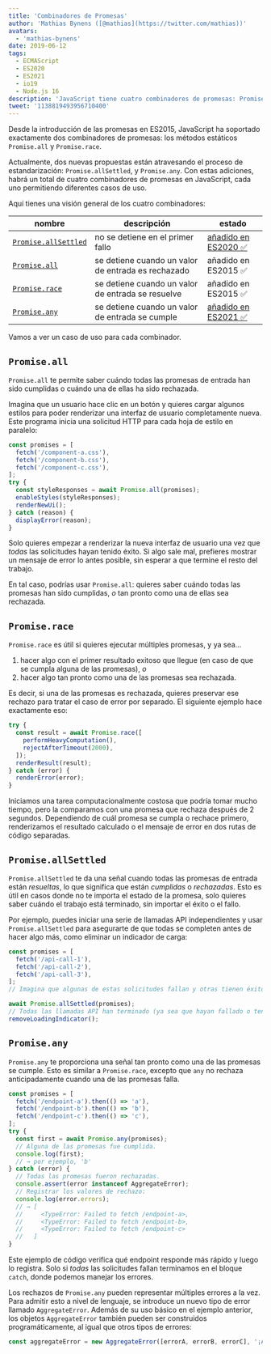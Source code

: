 ```yaml
---
title: 'Combinadores de Promesas'
author: 'Mathias Bynens ([@mathias](https://twitter.com/mathias))'
avatars:
  - 'mathias-bynens'
date: 2019-06-12
tags:
  - ECMAScript
  - ES2020
  - ES2021
  - io19
  - Node.js 16
description: 'JavaScript tiene cuatro combinadores de promesas: Promise.all, Promise.race, Promise.allSettled y Promise.any.'
tweet: '1138819493956710400'
---
```

Desde la introducción de las promesas en ES2015, JavaScript ha soportado exactamente dos combinadores de promesas: los métodos estáticos `Promise.all` y `Promise.race`.

Actualmente, dos nuevas propuestas están atravesando el proceso de estandarización: `Promise.allSettled`, y `Promise.any`. Con estas adiciones, habrá un total de cuatro combinadores de promesas en JavaScript, cada uno permitiendo diferentes casos de uso.

<!--truncate-->
Aquí tienes una visión general de los cuatro combinadores:


| nombre                                     | descripción                                        | estado                                                          |
| ------------------------------------------ | -------------------------------------------------- | ---------------------------------------------------------------- |
| [`Promise.allSettled`](#promise.allsettled) | no se detiene en el primer fallo                  | [añadido en ES2020 ✅](https://github.com/tc39/proposal-promise-allSettled) |
| [`Promise.all`](#promise.all)               | se detiene cuando un valor de entrada es rechazado | añadido en ES2015 ✅                                              |
| [`Promise.race`](#promise.race)             | se detiene cuando un valor de entrada se resuelve  | añadido en ES2015 ✅                                              |
| [`Promise.any`](#promise.any)               | se detiene cuando un valor de entrada se cumple    | [añadido en ES2021 ✅](https://github.com/tc39/proposal-promise-any)        |


Vamos a ver un caso de uso para cada combinador.

## `Promise.all`

<feature-support chrome="32"
                 firefox="29"
                 safari="8"
                 nodejs="0.12"
                 babel="yes https://github.com/zloirock/core-js#ecmascript-promise"></feature-support>

`Promise.all` te permite saber cuándo todas las promesas de entrada han sido cumplidas o cuándo una de ellas ha sido rechazada.

Imagina que un usuario hace clic en un botón y quieres cargar algunos estilos para poder renderizar una interfaz de usuario completamente nueva. Este programa inicia una solicitud HTTP para cada hoja de estilo en paralelo:

```js
const promises = [
  fetch('/component-a.css'),
  fetch('/component-b.css'),
  fetch('/component-c.css'),
];
try {
  const styleResponses = await Promise.all(promises);
  enableStyles(styleResponses);
  renderNewUi();
} catch (reason) {
  displayError(reason);
}
```

Solo quieres empezar a renderizar la nueva interfaz de usuario una vez que _todas_ las solicitudes hayan tenido éxito. Si algo sale mal, prefieres mostrar un mensaje de error lo antes posible, sin esperar a que termine el resto del trabajo.

En tal caso, podrías usar `Promise.all`: quieres saber cuándo todas las promesas han sido cumplidas, _o_ tan pronto como una de ellas sea rechazada.

## `Promise.race`

<feature-support chrome="32"
                 firefox="29"
                 safari="8"
                 nodejs="0.12"
                 babel="yes https://github.com/zloirock/core-js#ecmascript-promise"></feature-support>

`Promise.race` es útil si quieres ejecutar múltiples promesas, y ya sea…

1. hacer algo con el primer resultado exitoso que llegue (en caso de que se cumpla alguna de las promesas), _o_
1. hacer algo tan pronto como una de las promesas sea rechazada.

Es decir, si una de las promesas es rechazada, quieres preservar ese rechazo para tratar el caso de error por separado. El siguiente ejemplo hace exactamente eso:

```js
try {
  const result = await Promise.race([
    performHeavyComputation(),
    rejectAfterTimeout(2000),
  ]);
  renderResult(result);
} catch (error) {
  renderError(error);
}
```

Iniciamos una tarea computacionalmente costosa que podría tomar mucho tiempo, pero la comparamos con una promesa que rechaza después de 2 segundos. Dependiendo de cuál promesa se cumpla o rechace primero, renderizamos el resultado calculado o el mensaje de error en dos rutas de código separadas.

## `Promise.allSettled`

<feature-support chrome="76"
                 firefox="71 https://bugzilla.mozilla.org/show_bug.cgi?id=1549176"
                 safari="13"
                 nodejs="12.9.0 https://nodejs.org/en/blog/release/v12.9.0/"
                 babel="yes https://github.com/zloirock/core-js#ecmascript-promise"></feature-support>

`Promise.allSettled` te da una señal cuando todas las promesas de entrada están _resueltas_, lo que significa que están _cumplidas_ o _rechazadas_. Esto es útil en casos donde no te importa el estado de la promesa, solo quieres saber cuándo el trabajo está terminado, sin importar el éxito o el fallo.

Por ejemplo, puedes iniciar una serie de llamadas API independientes y usar `Promise.allSettled` para asegurarte de que todas se completen antes de hacer algo más, como eliminar un indicador de carga:

```js
const promises = [
  fetch('/api-call-1'),
  fetch('/api-call-2'),
  fetch('/api-call-3'),
];
// Imagina que algunas de estas solicitudes fallan y otras tienen éxito.

await Promise.allSettled(promises);
// Todas las llamadas API han terminado (ya sea que hayan fallado o tenido éxito).
removeLoadingIndicator();
```

## `Promise.any`

<feature-support chrome="85 https://bugs.chromium.org/p/v8/issues/detail?id=9808"
                 firefox="79 https://bugzilla.mozilla.org/show_bug.cgi?id=1568903"
                 safari="14 https://bugs.webkit.org/show_bug.cgi?id=202566"
                 nodejs="16"
                 babel="yes https://github.com/zloirock/core-js#ecmascript-promise"></feature-support>

`Promise.any` te proporciona una señal tan pronto como una de las promesas se cumple. Esto es similar a `Promise.race`, excepto que `any` no rechaza anticipadamente cuando una de las promesas falla.

```js
const promises = [
  fetch('/endpoint-a').then(() => 'a'),
  fetch('/endpoint-b').then(() => 'b'),
  fetch('/endpoint-c').then(() => 'c'),
];
try {
  const first = await Promise.any(promises);
  // Alguna de las promesas fue cumplida.
  console.log(first);
  // → por ejemplo, 'b'
} catch (error) {
  // Todas las promesas fueron rechazadas.
  console.assert(error instanceof AggregateError);
  // Registrar los valores de rechazo:
  console.log(error.errors);
  // → [
  //     <TypeError: Failed to fetch /endpoint-a>,
  //     <TypeError: Failed to fetch /endpoint-b>,
  //     <TypeError: Failed to fetch /endpoint-c>
  //   ]
}
```

Este ejemplo de código verifica qué endpoint responde más rápido y luego lo registra. Solo si _todas_ las solicitudes fallan terminamos en el bloque `catch`, donde podemos manejar los errores.

Los rechazos de `Promise.any` pueden representar múltiples errores a la vez. Para admitir esto a nivel de lenguaje, se introduce un nuevo tipo de error llamado `AggregateError`. Además de su uso básico en el ejemplo anterior, los objetos `AggregateError` también pueden ser construidos programáticamente, al igual que otros tipos de errores:

```js
const aggregateError = new AggregateError([errorA, errorB, errorC], '¡Algo salió mal!');
```
